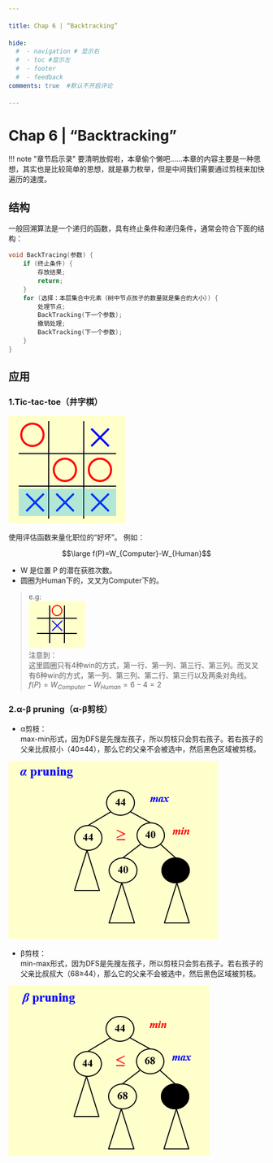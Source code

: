 ```yaml
---

title: Chap 6 | “Backtracking”

hide:
  #  - navigation # 显示右
  #  - toc #显示左
  #  - footer
  #  - feedback  
comments: true  #默认不开启评论

---
```

<h1 id="欢迎">Chap 6 | “Backtracking”</h1>
!!! note "章节启示录"
    要清明放假啦，本章偷个懒吧……本章的内容主要是一种思想，其实也是比较简单的思想，就是暴力枚举，但是中间我们需要通过剪枝来加快遍历的速度。

## 结构
一般回溯算法是一个递归的函数，具有终止条件和递归条件，通常会符合下面的结构：  
```C++
void BackTracing(参数) {
    if (终止条件) {
        存放结果;
        return;
    }
    for (选择：本层集合中元素（树中节点孩子的数量就是集合的大小）) {
        处理节点;
        BackTracking(下一个参数); 
        撤销处理;
        BackTracking(下一个参数); 
    }
}
```

## 应用
### 1.Tic-tac-toe（井字棋）
![](./img/119.png)  

使用评估函数来量化职位的“好坏”。 例如：

$$\large f(P)=W_{Computer}-W_{Human}$$  

* W 是位置 P 的潜在获胜次数。  
* 圆圈为Human下的，叉叉为Computer下的。  

>e.g:  
![](./img/120.png)  
注意到：   
这里圆圈只有4种win的方式，第一行、第一列、第三行、第三列。而叉叉有6种win的方式，第一列、第三列、第二行、第三行以及两条对角线。  
$f(P)=W_{Computer}-W_{Human}=6-4=2$

### 2.α-β pruning（α-β剪枝）  
* α剪枝：  
max-min形式，因为DFS是先搜左孩子，所以剪枝只会剪右孩子。若右孩子的父亲比叔叔小（40≤44），那么它的父亲不会被选中，然后黑色区域被剪枝。

![](./img/121.png)  

* β剪枝：  
min-max形式，因为DFS是先搜左孩子，所以剪枝只会剪右孩子。若右孩子的父亲比叔叔大（68≥44），那么它的父亲不会被选中，然后黑色区域被剪枝。

![](./img/122.png)
